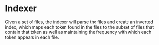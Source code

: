 # Indexer

Given a set of files, the indexer will parse the files and create an inverted index, which maps each token found in the files to the subset of files that contain that token as well as maintaining the frequency with which each token appears in each file.
